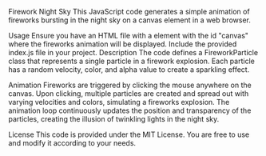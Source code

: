 Firework Night Sky
This JavaScript code generates a simple animation of fireworks bursting in the night sky on a canvas element in a web browser.

Usage
Ensure you have an HTML file with a <canvas> element with the id "canvas" where the fireworks animation will be displayed.
Include the provided index.js file in your project.
Description
The code defines a FireworkParticle class that represents a single particle in a firework explosion. Each particle has a random velocity, color, and alpha value to create a sparkling effect.

Animation
Fireworks are triggered by clicking the mouse anywhere on the canvas. Upon clicking, multiple particles are created and spread out with varying velocities and colors, simulating a fireworks explosion. The animation loop continuously updates the position and transparency of the particles, creating the illusion of twinkling lights in the night sky.

License
This code is provided under the MIT License. You are free to use and modify it according to your needs.